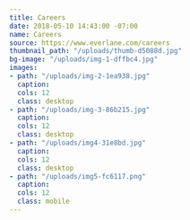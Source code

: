 ```yaml
---
title: Careers
date: 2018-05-10 14:43:00 -07:00
name: Careers
source: https://www.everlane.com/careers
thumbnail_path: "/uploads/thumb-d5088d.jpg"
bg-image: "/uploads/img-1-dffbc4.jpg"
images:
- path: "/uploads/img-2-1ea938.jpg"
  caption: 
  cols: 12
  class: desktop
- path: "/uploads/img-3-86b215.jpg"
  caption: 
  cols: 12
  class: desktop
- path: "/uploads/img4-31e8bd.jpg"
  caption: 
  cols: 12
  class: desktop
- path: "/uploads/img5-fc6117.png"
  caption: 
  cols: 12
  class: mobile
---
```


